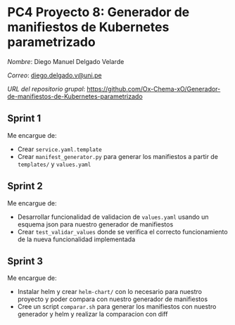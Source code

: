 # PC4 Proyecto 8: Generador de manifiestos de Kubernetes parametrizado
*Nombre*: Diego Manuel Delgado Velarde

*Correo*: diego.delgado.v@uni.pe

*URL del repositorio grupal*: https://github.com/Ox-Chema-xO/Generador-de-manifiestos-de-Kubernetes-parametrizado

## Sprint 1
Me encargue de:
- Crear `service.yaml.template`
- Crear `manifest_generator.py` para generar los manifiestos a partir de `templates/` y `values.yaml`

## Sprint 2
Me encargue de:
- Desarrollar funcionalidad de validacion de `values.yaml` usando un esquema json para nuestro generador de manifiestos
- Crear `test_validar_values` donde se verifica el correcto funcionamiento de la nueva funcionalidad implementada 

## Sprint 3
Me encargue de:
- Instalar helm y crear `helm-chart/` con lo necesario para nuestro proyecto y poder compara con nuestro generador de manifiestos
- Cree un script `comparar.sh` para generar los manifiestos con nuestro generador y helm y realizar la comparacion con diff 

